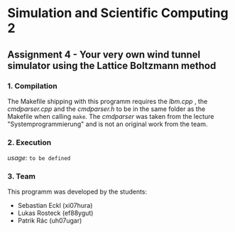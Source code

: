 # Simulation and Scientific Computing 2
## Assignment 4 - Your very own wind tunnel simulator using the Lattice Boltzmann method

### 1. Compilation
The Makefile shipping with this programm requires the _lbm.cpp_ , the _cmdparser.cpp_ and the _cmdparser.h_ to be in the same folder as the Makefile when calling `make`.
The _cmdparser_ was taken from the lecture "Systemprogrammierung" and is not an original work from the team.

### 2. Execution
_usage_: `to be defined`

### 3. Team
This programm was developed by the students:
- Sebastian Eckl (xi07hura)
- Lukas Rosteck (ef88ygut)
- Patrik Rác (uh07ugar)

